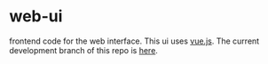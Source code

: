 # web-ui
frontend code for the web interface. This ui uses [vue.js](http://vuejs.org/). The current development branch of this repo is [here](https://github.com/garbageplanet/web-ui/tree/bottom-bar).
